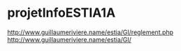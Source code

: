 # projetInfoESTIA1A
http://www.guillaumeriviere.name/estia/GI/reglement.php
http://www.guillaumeriviere.name/estia/GI/
